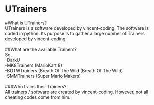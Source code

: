# UTrainers

#What is UTrainers?<br />
UTrainers is a software developed by vincent-coding. The software is coded in python. Its purpose is to gather a large number of Trainers developed by vincent-coding.<br />
<br />
##What are the available Trainers?<br />
So,<br />
-DarkU<br />
-MK8Trainers (MarioKart 8)<br />
-BOTWTrainers (Breath Of The Wild (Breath Of The Wild)<br />
-SMMTrainers (Super Mario Makers)<br />
<br />
###Who trains their Trainers?<br />
All trainers / software are created by vincent-coding. However, not all cheating codes come from him.<br />
